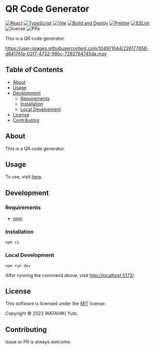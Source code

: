 # QR Code Generator

[![React](https://img.shields.io/badge/React-555.svg?logo=react)](https://github.com/facebook/react)
[![TypeScript](https://img.shields.io/badge/TypeScript-007ACC.svg?logo=typescript&logoColor=white)](https://github.com/microsoft/TypeScript)
[![Vite](https://img.shields.io/badge/Vite-1e1e20.svg?logo=vite)](https://github.com/vitejs/vite)
[![Build and Deploy](https://github.com/chvmvd/qrcode-generator/actions/workflows/deploy.yml/badge.svg)](https://github.com/chvmvd/qrcode-generator/actions/workflows/deploy.yml)
[![Prettier](https://github.com/chvmvd/qrcode-generator/actions/workflows/prettier.yml/badge.svg)](https://github.com/chvmvd/qrcode-generator/actions/workflows/prettier.yml)
[![ESLint](https://github.com/chvmvd/qrcode-generator/actions/workflows/eslint.yml/badge.svg)](https://github.com/chvmvd/qrcode-generator/actions/workflows/eslint.yml)
![license](https://img.shields.io/badge/license-MIT-informational.svg)
![PRs](https://img.shields.io/badge/PRs-welcome-brightgreen.svg)

This is a QR code generator.

https://user-images.githubusercontent.com/104971044/226177658-d841761a-02f7-4732-98bc-7292794745da.mov

## Table of Contents

- [About](#about)
- [Usage](#usage)
- [Development](#development)
  - [Requirements](#requirements)
  - [Installation](#installation)
  - [Local Development](#local-development)
- [License](#license)
- [Contributing](#contributing)

## About

This is a QR code generator.

## Usage

To use, visit [here](https://chvmvd.github.io/qrcode-generator/).

## Development

### Requirements

- [npm](https://github.com/npm/cli)

### Installation

```shell
npm ci
```

### Local Development

```shell
npm run dev
```

After running the command above, visit [http://localhost:5173/](http://localhost:5173/).

## License

This software is licensed under the [MIT](LICENSE) license.

Copyright © 2023 WATAHIKI Yuto.

## Contributing

Issue or PR is always welcome.

